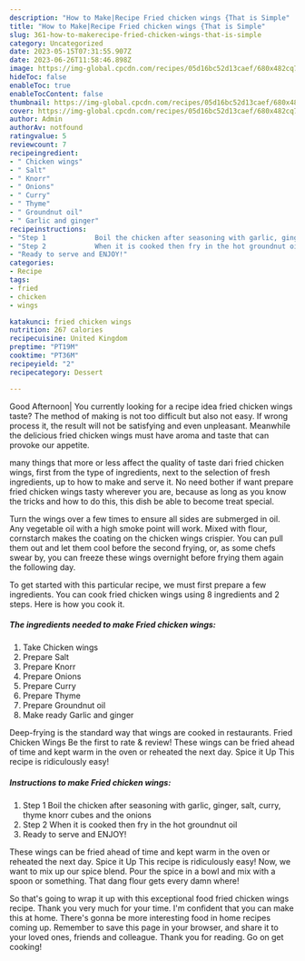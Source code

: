 ```yaml
---
description: "How to Make|Recipe Fried chicken wings {That is Simple"
title: "How to Make|Recipe Fried chicken wings {That is Simple"
slug: 361-how-to-makerecipe-fried-chicken-wings-that-is-simple
category: Uncategorized
date: 2023-05-15T07:31:55.907Z
date: 2023-06-26T11:58:46.898Z
image: https://img-global.cpcdn.com/recipes/05d16bc52d13caef/680x482cq70/fried-chicken-wings-recipe-main-photo.jpg
hideToc: false
enableToc: true
enableTocContent: false
thumbnail: https://img-global.cpcdn.com/recipes/05d16bc52d13caef/680x482cq70/fried-chicken-wings-recipe-main-photo.jpg
cover: https://img-global.cpcdn.com/recipes/05d16bc52d13caef/680x482cq70/fried-chicken-wings-recipe-main-photo.jpg
author: Admin
authorAv: notfound
ratingvalue: 5
reviewcount: 7
recipeingredient:
- " Chicken wings"
- " Salt"
- " Knorr"
- " Onions"
- " Curry"
- " Thyme"
- " Groundnut oil"
- " Garlic and ginger"
recipeinstructions:
- "Step 1            Boil the chicken after seasoning with garlic, ginger, salt, curry, thyme knorr cubes and the onions"
- "Step 2            When it is cooked then fry in the hot groundnut oil"
- "Ready to serve and ENJOY!"
categories:
- Recipe
tags:
- fried
- chicken
- wings

katakunci: fried chicken wings 
nutrition: 267 calories
recipecuisine: United Kingdom
preptime: "PT19M"
cooktime: "PT36M"
recipeyield: "2"
recipecategory: Dessert

---
```



Good Afternoon| You currently looking for a recipe idea fried chicken wings taste? The method of making is not too difficult but also not easy. If wrong process it, the result will not be satisfying and even unpleasant. Meanwhile the delicious fried chicken wings must have aroma and taste that can provoke our appetite.






many things that more or less affect the quality of taste dari fried chicken wings, first from the type of ingredients, next to the selection of fresh ingredients, up to how to make and serve it. No need bother if want prepare fried chicken wings tasty wherever you are, because as long as you know the tricks and how to do this, this dish be able to become treat special.


Turn the wings over a few times to ensure all sides are submerged in oil. Any vegetable oil with a high smoke point will work. Mixed with flour, cornstarch makes the coating on the chicken wings crispier. You can pull them out and let them cool before the second frying, or, as some chefs swear by, you can freeze these wings overnight before frying them again the following day.


To get started with this particular recipe, we must first prepare a few ingredients. You can cook fried chicken wings using 8 ingredients and 2 steps. Here is how you cook it.

<!--inarticleads1-->

##### The ingredients needed to make Fried chicken wings:

1. Take  Chicken wings
1. Prepare  Salt
1. Prepare  Knorr
1. Prepare  Onions
1. Prepare  Curry
1. Prepare  Thyme
1. Prepare  Groundnut oil
1. Make ready  Garlic and ginger


Deep-frying is the standard way that wings are cooked in restaurants. Fried Chicken Wings Be the first to rate &amp; review! These wings can be fried ahead of time and kept warm in the oven or reheated the next day. Spice it Up This recipe is ridiculously easy! 

<!--inarticleads2-->

##### Instructions to make Fried chicken wings:

1. Step 1            Boil the chicken after seasoning with garlic, ginger, salt, curry, thyme knorr cubes and the onions
1. Step 2            When it is cooked then fry in the hot groundnut oil
1. Ready to serve and ENJOY!

These wings can be fried ahead of time and kept warm in the oven or reheated the next day. Spice it Up This recipe is ridiculously easy! Now, we want to mix up our spice blend. Pour the spice in a bowl and mix with a spoon or something. That dang flour gets every damn where! 

So that's going to wrap it up with this exceptional food fried chicken wings recipe. Thank you very much for your time. I'm confident that you can make this at home. There's gonna be more interesting food in home recipes coming up. Remember to save this page in your browser, and share it to your loved ones, friends and colleague. Thank you for reading. Go on get cooking!

